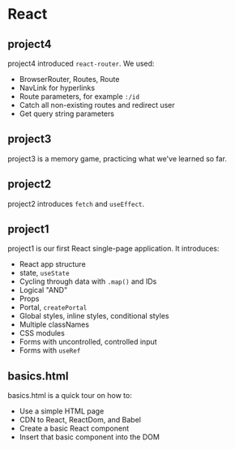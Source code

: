 # React

## project4
project4 introduced `react-router`. We used:
- BrowserRouter, Routes, Route
- NavLink for hyperlinks
- Route parameters, for example `:/id`
- Catch all non-existing routes and redirect user
- Get query string parameters

## project3
project3 is a memory game, practicing what we've learned so far.

## project2
project2 introduces `fetch` and `useEffect`.

## project1
project1 is our first React single-page application. It introduces:
- React app structure
- state, `useState`
- Cycling through data with `.map()` and IDs
- Logical "AND"
- Props
- Portal, `createPortal`
- Global styles, inline styles, conditional styles
- Multiple classNames
- CSS modules
- Forms with uncontrolled, controlled input
- Forms with `useRef`


## basics.html
basics.html is a quick tour on how to:
- Use a simple HTML page
- CDN to React, ReactDom, and Babel
- Create a basic React component
- Insert that basic component into the DOM


